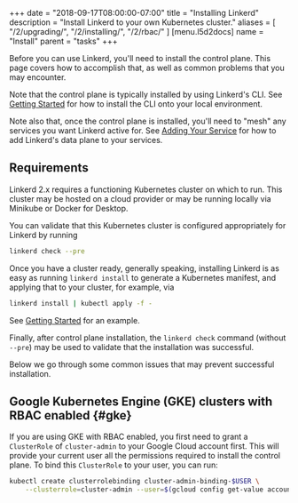 +++
date = "2018-09-17T08:00:00-07:00"
title = "Installing Linkerd"
description = "Install Linkerd to your own Kubernetes cluster."
aliases = [
  "/2/upgrading/",
  "/2/installing/",
  "/2/rbac/"
]
[menu.l5d2docs]
  name = "Install"
  parent = "tasks"
+++

Before you can use Linkerd, you'll need to install the control plane. This page
covers how to accomplish that, as well as common problems that you may
encounter.

Note that the control plane is typically installed by using Linkerd's CLI. See
[Getting Started](/2/getting-started/) for how to install the CLI onto your local
environment.

Note also that, once the control plane is installed, you'll need to "mesh" any
services you want Linkerd active for. See
[Adding Your Service](/2/adding-your-service/) for how to add Linkerd's data
plane to your services.

## Requirements

Linkerd 2.x requires a functioning Kubernetes cluster on which to run. This
cluster may be hosted on a cloud provider or may be running locally via
Minikube or Docker for Desktop.

You can validate that this Kubernetes cluster is configured appropriately for
Linkerd by running

```bash
linkerd check --pre
```

Once you have a cluster ready, generally speaking, installing Linkerd is as
easy as running `linkerd install` to generate a Kubernetes manifest, and
applying that to your cluster, for example, via

```bash
linkerd install | kubectl apply -f -
```

See [Getting Started](/2/getting-started/) for an example.

Finally, after control plane installation, the `linkerd check` command (without
`--pre`) may be used to validate that the installation was successful.

Below we go through some common issues that may prevent successful
installation.

## Google Kubernetes Engine (GKE) clusters with RBAC enabled {#gke}

If you are using GKE with RBAC enabled, you first need to grant a `ClusterRole`
of `cluster-admin` to your Google Cloud account first. This will provide your
current user all the permissions required to install the control plane. To bind
this `ClusterRole` to your user, you can run:

```bash
kubectl create clusterrolebinding cluster-admin-binding-$USER \
    --clusterrole=cluster-admin --user=$(gcloud config get-value account)
```
